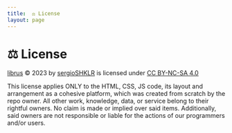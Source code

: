 ```yaml
---
title:  ⚖️ License
layout: page
---
```


# ⚖️ License

[librus](https://github.com/sergioSHKLR/librus) © 2023 by [sergioSHKLR](https://github.com/sergioSHKLR) is licensed under [CC BY-NC-SA 4.0](http://creativecommons.org/licenses/by-nc-sa/4.0)

This license applies ONLY to the HTML, CSS, JS code, its layout and arrangement as a cohesive platform, which was created from scratch by the repo owner. All other work,
    knowledge, data, or service belong to their rightful owners. No claim is made or implied over said items. Additionally, said owners are not responsible or liable for the actions of our programmers and/or users.
